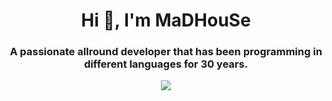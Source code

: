 <p align="center">
    <h1 align="center">Hi 👋, I'm MaDHouSe</h1>
    <h3 align="center">A passionate allround developer that has been programming in different languages ​​for 30 years.</h3> 
</p>

<p align="center">
  <img alig src="https://github-profile-trophy.vercel.app/?username=MaDHouSe79&margin-w=15&margin-h=15&column=8&no-bg=true" />
</p>
